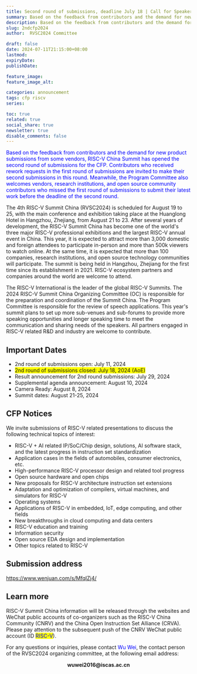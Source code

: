 ```yaml
---
title: Second round of submissions, deadline July 18 | Call for Speakers for RISC-V Summit China 2024
summary: Based on the feedback from contributors and the demand for new product submissions from some vendors, RISC-V China Summit has opened the second round of submissions for the CFP. Contributors who received rework requests in the first round of submissions are invited to make their second submissions in this round. Meanwhile, the Program Committee also welcomes vendors, research institutions, and open source community contributors who missed the first round of submissions to submit their latest work before the deadline of the second round.
description: Based on the feedback from contributors and the demand for new product submissions from some vendors, RISC-V China Summit has opened the second round of submissions for the CFP. Contributors who received rework requests in the first round of submissions are invited to make their second submissions in this round. Meanwhile, the Program Committee also welcomes vendors, research institutions, and open source community contributors who missed the first round of submissions to submit their latest work before the deadline of the second round.
slug: 2ndcfp2024
author:  RVSC2024 Committee

draft: false
date: 2024-07-11T21:15:00+08:00
lastmod: 
expiryDate: 
publishDate: 

feature_image: 
feature_image_alt: 

categories: announcement
tags: cfp riscv
series:

toc: true
related: true
social_share: true
newsletter: true
disable_comments: false
---
```


<p style="color: blue;">
Based on the feedback from contributors and the demand for new product submissions from some vendors, RISC-V China Summit has opened the second round of submissions for the CFP. Contributors who received rework requests in the first round of submissions are invited to make their second submissions in this round. Meanwhile, the Program Committee also welcomes vendors, research institutions, and open source community contributors who missed the first round of submissions to submit their latest work before the deadline of the second round.
</p>

The 4th RISC-V Summit China (RVSC2024) is scheduled for August 19 to 25, with the main conference and exhibition taking place at the Huanglong Hotel in Hangzhou, Zhejiang, from August 21 to 23. After several years of development, the RISC-V Summit China has become one of the world's three major RISC-V professional exhibitions and the largest RISC-V annual event in China. This year, it is expected to attract more than 3,000 domestic and foreign attendees to participate in-person and more than 500k viewers to watch online. At the same time, it is expected that more than 100 companies, research institutions, and open source technology communities will participate. The summit is being held in Hangzhou, Zhejiang for the first time since its establishment in 2021. RISC-V ecosystem partners and companies around the world are welcome to attend.

The RISC-V International is the leader of the global RISC-V Summits. The 2024 RISC-V Summit China Organizing Committee (OC) is responsible for the preparation and coordination of the Summit China. The Program Committee is responsible for the review of speech applications. This year's summit plans to set up more sub-venues and sub-forums to provide more speaking opportunities and longer speaking time to meet the communication and sharing needs of the speakers. All partners engaged in RISC-V related R&D and industry are welcome to contribute.

## Important Dates

- 2nd round of submissions open: July 11, 2024
- <span style="background: yellow;">2nd round of submissions closed: July 18, 2024 (AoE)</span>
- Result announcement for 2nd round submissions: July 29, 2024
- Supplemental agenda announcement: August 10, 2024
- Camera Ready: August 8, 2024
- Summit dates: August 21-25, 2024

## CFP Notices

We invite submissions of RISC-V related presentations to discuss the following technical topics of interest:

- RISC-V + AI related IP/SoC/Chip design, solutions, AI software stack, and the latest progress in instruction set standardization
- Application cases in the fields of automobiles, consumer electronics, etc.
- High-performance RISC-V processor design and related tool progress
- Open source hardware and open chips
- New proposals for RISC-V architecture instruction set extensions
- Adaptation and optimization of compilers, virtual machines, and simulators for RISC-V
- Operating systems
- Applications of RISC-V in embedded, IoT, edge computing, and other fields
- New breakthroughs in cloud computing and data centers
- RISC-V education and training
- Information security
- Open source EDA design and implementation
- Other topics related to RISC-V

## Submission address

https://www.wenjuan.com/s/MfqIZj4/

## Learn more

RISC-V Summit China information will be released through the websites and WeChat public accounts of co-organizers such as the RISC-V China Community (CNRV) and the China Open Instruction Set Alliance (CRVA). Please pay attention to the subsequent push of the CNRV WeChat public account (ID <span style="background: yellow; color: blue;">RISC-V</span>).

For any questions or inquiries, please contact <span style="color: blue;">Wu Wei</span>, the contact person of the RVSC2024 organizing committee, at the following email address:

<p align="center"><b>wuwei2016@iscas.ac.cn</b></p>
